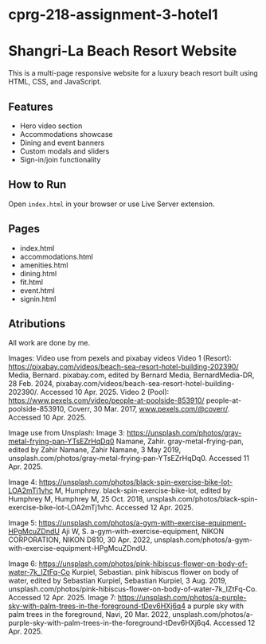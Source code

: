 # cprg-218-assignment-3-hotel1
# Shangri-La Beach Resort Website

This is a multi-page responsive website for a luxury beach resort built using HTML, CSS, and JavaScript.

## Features
- Hero video section
- Accommodations showcase
- Dining and event banners
- Custom modals and sliders
- Sign-in/join functionality

## How to Run
Open `index.html` in your browser or use Live Server extension.

## Pages
- index.html
- accommodations.html
- amenities.html
- dining.html
- fit.html
- event.html
- signin.html

## Atributions
All work are done by me.

Images: Video use from pexels and pixabay videos
Video 1 (Resort): https://pixabay.com/videos/beach-sea-resort-hotel-building-202390/
Media, Bernard. pixabay.com, edited by Bernard Media, BernardMedia-DR, 28 Feb. 2024, pixabay.com/videos/beach-sea-resort-hotel-building-202390/. Accessed 10 Apr. 2025.
Video 2 (Pool): https://www.pexels.com/video/people-at-poolside-853910/
people-at-poolside-853910, Coverr, 30 Mar. 2017, www.pexels.com/@coverr/. Accessed 10 Apr. 2025.


Image use from Unsplash: 
Image 3: https://unsplash.com/photos/gray-metal-frying-pan-YTsEZrHqDq0
Namane, Zahir. gray-metal-frying-pan, edited by Zahir Namane, Zahir Namane, 3 May 2019, unsplash.com/photos/gray-metal-frying-pan-YTsEZrHqDq0. Accessed 11 Apr. 2025.

Image 4: https://unsplash.com/photos/black-spin-exercise-bike-lot-LOA2mTj1vhc
M, Humphrey. black-spin-exercise-bike-lot, edited by Humphrey M, Humphrey M, 25 Oct. 2018, unsplash.com/photos/black-spin-exercise-bike-lot-LOA2mTj1vhc. Accessed 12 Apr. 2025.

Image 5: https://unsplash.com/photos/a-gym-with-exercise-equipment-HPgMcuZDndU
Aji W, S. a-gym-with-exercise-equipment, NIKON CORPORATION, NIKON D810, 30 Apr. 2022, unsplash.com/photos/a-gym-with-exercise-equipment-HPgMcuZDndU.

Image 6: https://unsplash.com/photos/pink-hibiscus-flower-on-body-of-water-7k_IZtFq-Co
Kurpiel, Sebastian. pink hibiscus flower on body of water, edited by Sebastian Kurpiel, Sebastian Kurpiel, 3 Aug. 2019, unsplash.com/photos/pink-hibiscus-flower-on-body-of-water-7k_IZtFq-Co. Accessed 12 Apr. 2025.
Image 7: https://unsplash.com/photos/a-purple-sky-with-palm-trees-in-the-foreground-tDev6HXj6q4
a purple sky with palm trees in the foreground, Navi, 20 Mar. 2022, unsplash.com/photos/a-purple-sky-with-palm-trees-in-the-foreground-tDev6HXj6q4. Accessed 12 Apr. 2025.